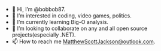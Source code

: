 - 👋 Hi, I’m @bobbob87.
- 👀 I’m interested in coding, video games, politics.
- 🌱 I’m currently learning Big-O analysis.
- 💞️ I’m looking to collaborate on any and all open source projects(especially .NET).
- 📫 How to reach me MatthewScottJackson@outlook.com.

<!---
bobbob87/bobbob87 is a ✨ special ✨ repository because its `README.md` (this file) appears on your GitHub profile.
You can click the Preview link to take a look at your changes.
--->
